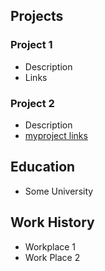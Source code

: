 ## Projects
### Project 1
- ﻿﻿Description
- ﻿﻿Links
  
### Project 2
- Description
- [myproject links](www.google.com)
  
## Education
- Some University
  
## Work History
- Workplace 1
- Work Place 2
